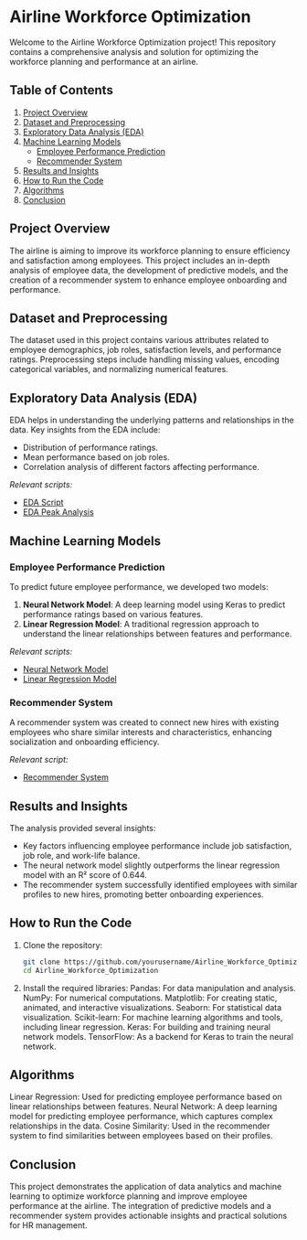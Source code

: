 # Airline Workforce Optimization

Welcome to the Airline Workforce Optimization project! This repository contains a comprehensive analysis and solution for optimizing the workforce planning and performance at an airline.

## Table of Contents
1. [Project Overview](#project-overview)
2. [Dataset and Preprocessing](#dataset-and-preprocessing)
3. [Exploratory Data Analysis (EDA)](#exploratory-data-analysis-eda)
4. [Machine Learning Models](#machine-learning-models)
   - [Employee Performance Prediction](#employee-performance-prediction)
   - [Recommender System](#recommender-system)
5. [Results and Insights](#results-and-insights)
6. [How to Run the Code](#how-to-run-the-code)
7. [Algorithms](#Algorithms)
8. [Conclusion](#Conclusion)

## Project Overview

The airline is aiming to improve its workforce planning to ensure efficiency and satisfaction among employees. This project includes an in-depth analysis of employee data, the development of predictive models, and the creation of a recommender system to enhance employee onboarding and performance.

## Dataset and Preprocessing

The dataset used in this project contains various attributes related to employee demographics, job roles, satisfaction levels, and performance ratings. Preprocessing steps include handling missing values, encoding categorical variables, and normalizing numerical features.

## Exploratory Data Analysis (EDA)

EDA helps in understanding the underlying patterns and relationships in the data. Key insights from the EDA include:

- Distribution of performance ratings.
- Mean performance based on job roles.
- Correlation analysis of different factors affecting performance.

*Relevant scripts:*
- [EDA Script](./q1.4.py)
- [EDA Peak Analysis](./q1.4_peak.py)

## Machine Learning Models

### Employee Performance Prediction

To predict future employee performance, we developed two models:

1. **Neural Network Model**: A deep learning model using Keras to predict performance ratings based on various features.
2. **Linear Regression Model**: A traditional regression approach to understand the linear relationships between features and performance.

*Relevant scripts:*
- [Neural Network Model](./q3.4_neuralN.py)
- [Linear Regression Model](./q3.4lg.py)

### Recommender System

A recommender system was created to connect new hires with existing employees who share similar interests and characteristics, enhancing socialization and onboarding efficiency.

*Relevant script:*
- [Recommender System](./q3.2.py)

## Results and Insights

The analysis provided several insights:
- Key factors influencing employee performance include job satisfaction, job role, and work-life balance.
- The neural network model slightly outperforms the linear regression model with an R² score of 0.644.
- The recommender system successfully identified employees with similar profiles to new hires, promoting better onboarding experiences.

## How to Run the Code

1. Clone the repository:
   ```sh
   git clone https://github.com/yourusername/Airline_Workforce_Optimization.git
   cd Airline_Workforce_Optimization
2. Install the required libraries:
   Pandas: For data manipulation and analysis.
      NumPy: For numerical computations.
      Matplotlib: For creating static, animated, and interactive visualizations.
      Seaborn: For statistical data visualization.
      Scikit-learn: For machine learning algorithms and tools, including linear regression.
      Keras: For building and training neural network models.
      TensorFlow: As a backend for Keras to train the neural network.
   
## Algorithms
Linear Regression: Used for predicting employee performance based on linear relationships between features.
Neural Network: A deep learning model for predicting employee performance, which captures complex relationships in the data.
Cosine Similarity: Used in the recommender system to find similarities between employees based on their profiles.


## Conclusion
This project demonstrates the application of data analytics and machine learning to optimize workforce planning and improve employee performance at the airline. The integration of predictive models and a recommender system provides actionable insights and practical solutions for HR management.

